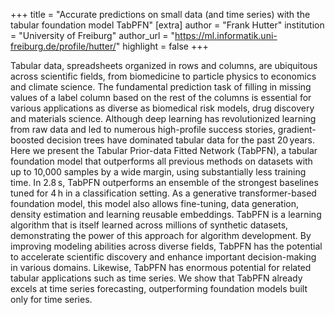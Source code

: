 +++
title = "Accurate predictions on small data (and time series) with the tabular foundation model TabPFN"
[extra]
author = "Frank Hutter"
institution = "University of Freiburg"
author_url = "https://ml.informatik.uni-freiburg.de/profile/hutter/"
highlight = false
+++

Tabular data, spreadsheets organized in rows and columns, are ubiquitous across scientific fields, from biomedicine to particle physics to economics and climate science. The fundamental prediction task of filling in missing values of a label column based on the rest of the columns is essential for various applications as diverse as biomedical risk models, drug discovery and materials science. Although deep learning has revolutionized learning from raw data and led to numerous high-profile success stories, gradient-boosted decision trees have dominated tabular data for the past 20 years. Here we present the Tabular Prior-data Fitted Network (TabPFN), a tabular foundation model that outperforms all previous methods on datasets with up to 10,000 samples by a wide margin, using substantially less training time. In 2.8 s, TabPFN outperforms an ensemble of the strongest baselines tuned for 4 h in a classification setting. As a generative transformer-based foundation model, this model also allows fine-tuning, data generation, density estimation and learning reusable embeddings. TabPFN is a learning algorithm that is itself learned across millions of synthetic datasets, demonstrating the power of this approach for algorithm development. By improving modeling abilities across diverse fields, TabPFN has the potential to accelerate scientific discovery and enhance important decision-making in various domains. Likewise, TabPFN has enormous potential for related tabular applications such as time series. We show that TabPFN already excels at time series forecasting, outperforming foundation models built only for time series.